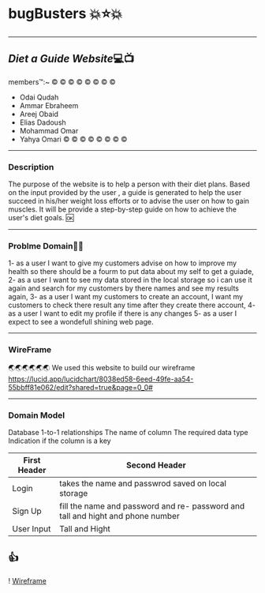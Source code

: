 # bugBusters 💥⭐💥

---

## *Diet a Guide Website*💻📺

members™️:~
©️ ©️ ©️ ©️ ©️ ©️ ©️ ©️

- Odai Qudah
- Ammar Ebraheem
- Areej Obaid
- Elias Dadoush
- Mohammad Omar
- Yahya Omari
  ©️ ©️ ©️ ©️ ©️ ©️ ©️ ©️

---

### Description

The purpose of the website is to help a person with their diet plans. Based on the input provided by the user
, a guide is generated to help the user succeed in his/her weight loss efforts or to advise the user on how to gain muscles.
It will be provide a step-by-step guide on how to achieve the user's diet goals.
🆗

---

### Problme Domain📝📝

1- as a user I want to give my customers advise on how to improve my health so there should be a fourm to put data about my self to get a guiade,
2- as a user I want to see my data stored in the local storage so i can use it again and search for my customers by there names and see my results again,
3- as a user I want my customers to create an account,
I want my customers to check there result any time after they create there account,
4- as a user I want to edit my profile if there is any changes
5- as a user I expect to see a wondefull shining web page.

---

### WireFrame

🌏🌏🌏🌏🌏🌏
We used this website to build our wireframe https://lucid.app/lucidchart/8038ed58-6eed-49fe-aa54-55bbff81e062/edit?shared=true&page=0_0#

---

### Domain Model

Database
1-to-1 relationships
The name of column
The required data type
Indication if the column is a key

| First Header | Second Header                                                                   |
| ------------ | ------------------------------------------------------------------------------- |
| Login        | takes the name and passwrod saved on local storage                              |
| Sign Up      | fill the name and password and re- password and tall and hight and phone number |
| User Input   | Tall and Hight                                                                  |

## 👍

! [Wireframe](imagewireframe.png)
